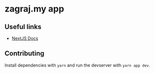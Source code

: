 # zagraj.my app

## Useful links

- [NextJS Docs](https://nextjs.org/learn/basics/getting-started)

## Contributing

Install dependencies with `yarn` and run the devserver with `yarn app dev`.
